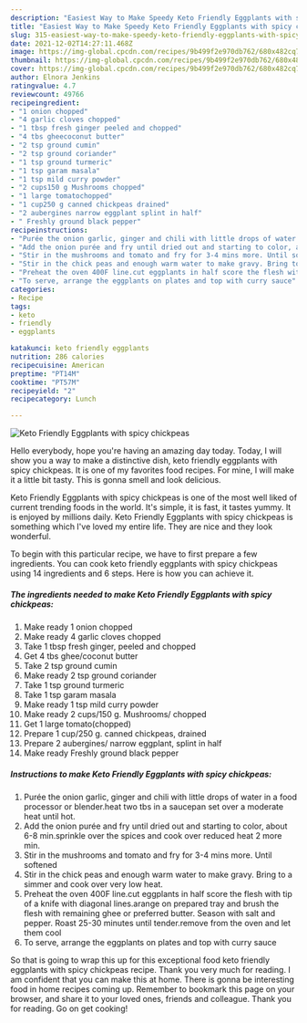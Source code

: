 ```yaml
---
description: "Easiest Way to Make Speedy Keto Friendly Eggplants with spicy chickpeas"
title: "Easiest Way to Make Speedy Keto Friendly Eggplants with spicy chickpeas"
slug: 315-easiest-way-to-make-speedy-keto-friendly-eggplants-with-spicy-chickpeas
date: 2021-12-02T14:27:11.468Z
image: https://img-global.cpcdn.com/recipes/9b499f2e970db762/680x482cq70/keto-friendly-eggplants-with-spicy-chickpeas-recipe-main-photo.jpg
thumbnail: https://img-global.cpcdn.com/recipes/9b499f2e970db762/680x482cq70/keto-friendly-eggplants-with-spicy-chickpeas-recipe-main-photo.jpg
cover: https://img-global.cpcdn.com/recipes/9b499f2e970db762/680x482cq70/keto-friendly-eggplants-with-spicy-chickpeas-recipe-main-photo.jpg
author: Elnora Jenkins
ratingvalue: 4.7
reviewcount: 49766
recipeingredient:
- "1 onion chopped"
- "4 garlic cloves chopped"
- "1 tbsp fresh ginger peeled and chopped"
- "4 tbs gheecoconut butter"
- "2 tsp ground cumin"
- "2 tsp ground coriander"
- "1 tsp ground turmeric"
- "1 tsp garam masala"
- "1 tsp mild curry powder"
- "2 cups150 g Mushrooms chopped"
- "1 large tomatochopped"
- "1 cup250 g canned chickpeas drained"
- "2 aubergines narrow eggplant splint in half"
- " Freshly ground black pepper"
recipeinstructions:
- "Purée the onion garlic, ginger and chili with little drops of water in a food processor or blender.heat two tbs in a saucepan set over a moderate heat until hot."
- "Add the onion purée and fry until dried out and starting to color, about 6-8 min.sprinkle over the spices and cook over reduced heat 2 more min."
- "Stir in the mushrooms and tomato and fry for 3-4 mins more. Until softened"
- "Stir in the chick peas and enough warm water to make gravy. Bring to a simmer and cook over very low heat."
- "Preheat the oven 400F line.cut eggplants in half score the flesh with tip of a knife with diagonal lines.arange on prepared tray and brush the flesh with remaining ghee or preferred butter. Season with salt and pepper. Roast 25-30 minutes until tender.remove from the oven and let them cool"
- "To serve, arrange the eggplants on plates and top with curry sauce"
categories:
- Recipe
tags:
- keto
- friendly
- eggplants

katakunci: keto friendly eggplants 
nutrition: 286 calories
recipecuisine: American
preptime: "PT14M"
cooktime: "PT57M"
recipeyield: "2"
recipecategory: Lunch

---
```



![Keto Friendly Eggplants with spicy chickpeas](https://img-global.cpcdn.com/recipes/9b499f2e970db762/680x482cq70/keto-friendly-eggplants-with-spicy-chickpeas-recipe-main-photo.jpg)

Hello everybody, hope you're having an amazing day today. Today, I will show you a way to make a distinctive dish, keto friendly eggplants with spicy chickpeas. It is one of my favorites food recipes. For mine, I will make it a little bit tasty. This is gonna smell and look delicious.

Keto Friendly Eggplants with spicy chickpeas is one of the most well liked of current trending foods in the world. It's simple, it is fast, it tastes yummy. It is enjoyed by millions daily. Keto Friendly Eggplants with spicy chickpeas is something which I've loved my entire life. They are nice and they look wonderful.




To begin with this particular recipe, we have to first prepare a few ingredients. You can cook keto friendly eggplants with spicy chickpeas using 14 ingredients and 6 steps. Here is how you can achieve it.

<!--inarticleads1-->

##### The ingredients needed to make Keto Friendly Eggplants with spicy chickpeas:

1. Make ready 1 onion chopped
1. Make ready 4 garlic cloves chopped
1. Take 1 tbsp fresh ginger, peeled and chopped
1. Get 4 tbs ghee/coconut butter
1. Take 2 tsp ground cumin
1. Make ready 2 tsp ground coriander
1. Take 1 tsp ground turmeric
1. Take 1 tsp garam masala
1. Make ready 1 tsp mild curry powder
1. Make ready 2 cups/150 g. Mushrooms/ chopped
1. Get 1 large tomato(chopped)
1. Prepare 1 cup/250 g. canned chickpeas, drained
1. Prepare 2 aubergines/ narrow eggplant, splint in half
1. Make ready  Freshly ground black pepper




<!--inarticleads2-->

##### Instructions to make Keto Friendly Eggplants with spicy chickpeas:

1. Purée the onion garlic, ginger and chili with little drops of water in a food processor or blender.heat two tbs in a saucepan set over a moderate heat until hot.
1. Add the onion purée and fry until dried out and starting to color, about 6-8 min.sprinkle over the spices and cook over reduced heat 2 more min.
1. Stir in the mushrooms and tomato and fry for 3-4 mins more. Until softened
1. Stir in the chick peas and enough warm water to make gravy. Bring to a simmer and cook over very low heat.
1. Preheat the oven 400F line.cut eggplants in half score the flesh with tip of a knife with diagonal lines.arange on prepared tray and brush the flesh with remaining ghee or preferred butter. Season with salt and pepper. Roast 25-30 minutes until tender.remove from the oven and let them cool
1. To serve, arrange the eggplants on plates and top with curry sauce




So that is going to wrap this up for this exceptional food keto friendly eggplants with spicy chickpeas recipe. Thank you very much for reading. I am confident that you can make this at home. There is gonna be interesting food in home recipes coming up. Remember to bookmark this page on your browser, and share it to your loved ones, friends and colleague. Thank you for reading. Go on get cooking!
